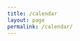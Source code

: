 ```yaml
---
title: /calendar
layout: page
permalink: /calendar/
---
```


<!-- Calendly inline widget begin -->
<div height="2125" class="calendly-inline-widget" data-url="https://calendly.com/inkcartrich/30min?hide_gdpr_banner=1" style="min-width:320px;height:700px;"></div>
<script type="text/javascript" src="https://assets.calendly.com/assets/external/widget.js" async></script>
<!-- Calendly inline widget end -->